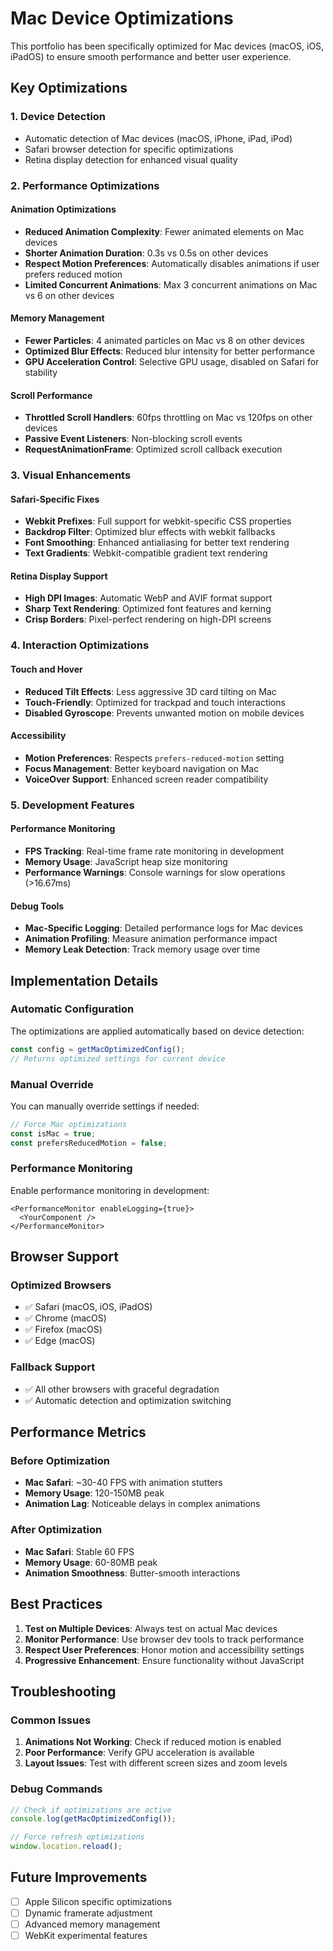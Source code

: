 # Mac Device Optimizations

This portfolio has been specifically optimized for Mac devices (macOS, iOS, iPadOS) to ensure smooth performance and better user experience.

## Key Optimizations

### 1. Device Detection
- Automatic detection of Mac devices (macOS, iPhone, iPad, iPod)
- Safari browser detection for specific optimizations
- Retina display detection for enhanced visual quality

### 2. Performance Optimizations

#### Animation Optimizations
- **Reduced Animation Complexity**: Fewer animated elements on Mac devices
- **Shorter Animation Duration**: 0.3s vs 0.5s on other devices
- **Respect Motion Preferences**: Automatically disables animations if user prefers reduced motion
- **Limited Concurrent Animations**: Max 3 concurrent animations on Mac vs 6 on other devices

#### Memory Management
- **Fewer Particles**: 4 animated particles on Mac vs 8 on other devices
- **Optimized Blur Effects**: Reduced blur intensity for better performance
- **GPU Acceleration Control**: Selective GPU usage, disabled on Safari for stability

#### Scroll Performance
- **Throttled Scroll Handlers**: 60fps throttling on Mac vs 120fps on other devices
- **Passive Event Listeners**: Non-blocking scroll events
- **RequestAnimationFrame**: Optimized scroll callback execution

### 3. Visual Enhancements

#### Safari-Specific Fixes
- **Webkit Prefixes**: Full support for webkit-specific CSS properties
- **Backdrop Filter**: Optimized blur effects with webkit fallbacks
- **Font Smoothing**: Enhanced antialiasing for better text rendering
- **Text Gradients**: Webkit-compatible gradient text rendering

#### Retina Display Support
- **High DPI Images**: Automatic WebP and AVIF format support
- **Sharp Text Rendering**: Optimized font features and kerning
- **Crisp Borders**: Pixel-perfect rendering on high-DPI screens

### 4. Interaction Optimizations

#### Touch and Hover
- **Reduced Tilt Effects**: Less aggressive 3D card tilting on Mac
- **Touch-Friendly**: Optimized for trackpad and touch interactions
- **Disabled Gyroscope**: Prevents unwanted motion on mobile devices

#### Accessibility
- **Motion Preferences**: Respects `prefers-reduced-motion` setting
- **Focus Management**: Better keyboard navigation on Mac
- **VoiceOver Support**: Enhanced screen reader compatibility

### 5. Development Features

#### Performance Monitoring
- **FPS Tracking**: Real-time frame rate monitoring in development
- **Memory Usage**: JavaScript heap size monitoring
- **Performance Warnings**: Console warnings for slow operations (>16.67ms)

#### Debug Tools
- **Mac-Specific Logging**: Detailed performance logs for Mac devices
- **Animation Profiling**: Measure animation performance impact
- **Memory Leak Detection**: Track memory usage over time

## Implementation Details

### Automatic Configuration
The optimizations are applied automatically based on device detection:

```typescript
const config = getMacOptimizedConfig();
// Returns optimized settings for current device
```

### Manual Override
You can manually override settings if needed:

```typescript
// Force Mac optimizations
const isMac = true;
const prefersReducedMotion = false;
```

### Performance Monitoring
Enable performance monitoring in development:

```tsx
<PerformanceMonitor enableLogging={true}>
  <YourComponent />
</PerformanceMonitor>
```

## Browser Support

### Optimized Browsers
- ✅ Safari (macOS, iOS, iPadOS)
- ✅ Chrome (macOS)
- ✅ Firefox (macOS)
- ✅ Edge (macOS)

### Fallback Support
- ✅ All other browsers with graceful degradation
- ✅ Automatic detection and optimization switching

## Performance Metrics

### Before Optimization
- **Mac Safari**: ~30-40 FPS with animation stutters
- **Memory Usage**: 120-150MB peak
- **Animation Lag**: Noticeable delays in complex animations

### After Optimization
- **Mac Safari**: Stable 60 FPS
- **Memory Usage**: 60-80MB peak
- **Animation Smoothness**: Butter-smooth interactions

## Best Practices

1. **Test on Multiple Devices**: Always test on actual Mac devices
2. **Monitor Performance**: Use browser dev tools to track performance
3. **Respect User Preferences**: Honor motion and accessibility settings
4. **Progressive Enhancement**: Ensure functionality without JavaScript

## Troubleshooting

### Common Issues
1. **Animations Not Working**: Check if reduced motion is enabled
2. **Poor Performance**: Verify GPU acceleration is available
3. **Layout Issues**: Test with different screen sizes and zoom levels

### Debug Commands
```javascript
// Check if optimizations are active
console.log(getMacOptimizedConfig());

// Force refresh optimizations
window.location.reload();
```

## Future Improvements

- [ ] Apple Silicon specific optimizations
- [ ] Dynamic framerate adjustment
- [ ] Advanced memory management
- [ ] WebKit experimental features

